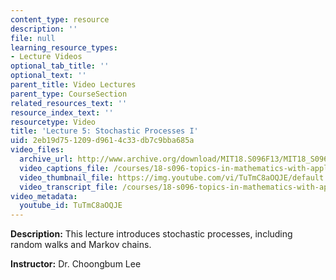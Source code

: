 ```yaml
---
content_type: resource
description: ''
file: null
learning_resource_types:
- Lecture Videos
optional_tab_title: ''
optional_text: ''
parent_title: Video Lectures
parent_type: CourseSection
related_resources_text: ''
resource_index_text: ''
resourcetype: Video
title: 'Lecture 5: Stochastic Processes I'
uid: 2eb19d75-1209-d961-4c33-db7c9bba685a
video_files:
  archive_url: http://www.archive.org/download/MIT18.S096F13/MIT18_S096F13_lec05_300k.mp4
  video_captions_file: /courses/18-s096-topics-in-mathematics-with-applications-in-finance-fall-2013/bfd51aee77035779b7db80bdb358f60e_TuTmC8aOQJE.vtt
  video_thumbnail_file: https://img.youtube.com/vi/TuTmC8aOQJE/default.jpg
  video_transcript_file: /courses/18-s096-topics-in-mathematics-with-applications-in-finance-fall-2013/1cfe28fa1f8db6b15de2e693a0f712e9_TuTmC8aOQJE.pdf
video_metadata:
  youtube_id: TuTmC8aOQJE
---
```


**Description:** This lecture introduces stochastic processes, including random walks and Markov chains.

**Instructor:** Dr. Choongbum Lee